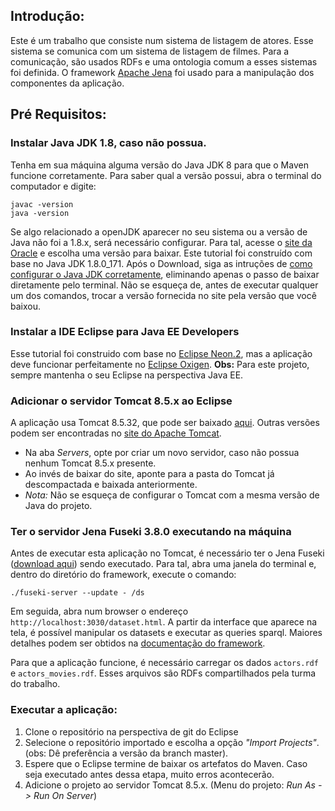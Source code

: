 ## Introdução:

Este é um trabalho que consiste num sistema de listagem de atores. Esse sistema se comunica com um sistema de listagem de filmes. Para a comunicação, são usados RDFs e uma ontologia comum a esses sistemas foi definida. O framework [Apache Jena](http://jena.apache.org/index.html) foi usado para a manipulação dos componentes da aplicação.  

## Pré Requisitos:

### Instalar Java JDK 1.8, caso não possua. 

Tenha em sua máquina alguma versão do Java JDK 8 para que o Maven funcione corretamente. Para saber qual a versão possui, abra o terminal do computador e digite:

    javac -version
    java -version

Se algo relacionado a openJDK aparecer no seu sistema ou a versão de Java não foi a 1.8.x, será necessário configurar. Para tal, acesse o [site da Oracle](http://www.oracle.com/technetwork/pt/java/javase/downloads/jdk8-downloads-2133151.html) e escolha uma versão para baixar. Este tutorial foi construído com base no Java JDK 1.8.0_171. Após o Download, siga as intruções de [como configurar o Java JDK corretamente](https://www.ubuntudicas.com.br/2015/11/instalando-java-da-maneira-correta-no-ubuntu-e-linuxmint/), eliminando apenas o passo de baixar diretamente pelo terminal. Não se esqueça de, antes de executar qualquer um dos comandos, trocar a versão fornecida no site pela versão que você baixou.


### Instalar a IDE Eclipse para Java EE Developers
Esse tutorial foi construido com base no [Eclipse Neon.2](http://www.eclipse.org/downloads/packages/release/Neon/2), mas a aplicação deve funcionar perfeitamente no [Eclipse Oxigen](http://www.eclipse.org/downloads/packages/release/Oxygen/3A).
**Obs:** Para este projeto, sempre mantenha o seu Eclipse na perspectiva Java EE.

### Adicionar o servidor Tomcat 8.5.x ao Eclipse
A aplicação usa Tomcat 8.5.32, que pode ser baixado [aqui](http://mirror.nbtelecom.com.br/apache/tomcat/tomcat-8/v8.5.32/bin/apache-tomcat-8.5.32.tar.gz). Outras versões podem ser encontradas no [site do Apache Tomcat](https://tomcat.apache.org/download-80.cgi).

- Na aba *Servers*, opte por criar um novo servidor, caso não possua nenhum Tomcat 8.5.x presente.
- Ao invés de baixar do site, aponte para a pasta do Tomcat já descompactada e baixada anteriormente.
- *Nota:* Não se esqueça de configurar o Tomcat com a mesma versão de Java do projeto.


### Ter o servidor Jena Fuseki 3.8.0 executando na máquina
Antes de executar esta aplicação no Tomcat, é necessário ter o Jena Fuseki ([download aqui](https://jena.apache.org/download/index.cgi)) sendo executado. Para tal, abra uma janela do terminal e, dentro do diretório do framework, execute o comando:

    ./fuseki-server --update - /ds

Em seguida, abra num browser o endereço `http://localhost:3030/dataset.html`. A partir da interface que aparece na tela, é possível manipular os datasets e executar as queries sparql. Maiores detalhes podem ser obtidos na [documentação do framework](https://jena.apache.org/documentation/serving_data/).

Para que a aplicação funcione, é necessário carregar os dados `actors.rdf` e `actors_movies.rdf`. Esses arquivos são RDFs compartilhados pela turma do trabalho.

### Executar a aplicação:

1. Clone o repositório na perspectiva de git do Eclipse
2. Selecione o repositório importado e escolha a opção *"Import Projects"*. (obs: Dê preferência a versão da branch master).
5. Espere que o Eclipse termine de baixar os artefatos do Maven. Caso seja executado antes dessa etapa, muito erros acontecerão.
3. Adicione o projeto ao servidor Tomcat 8.5.x. (Menu do projeto: *Run As -> Run On Server*)
